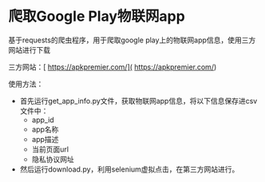 # 爬取Google Play物联网app  
基于requests的爬虫程序，用于爬取google play上的物联网app信息，使用三方网站进行下载  

三方网站：[ https://apkpremier.com/]( https://apkpremier.com/)

使用方法： 

- 首先运行get\_app\_info.py文件，获取物联网app信息，将以下信息保存进csv文件中：
  - app\_id
  - app名称
  - app描述
  - 当前页面url
  - 隐私协议网址
- 然后运行download.py，利用selenium虚拟点击，在第三方网站进行。
